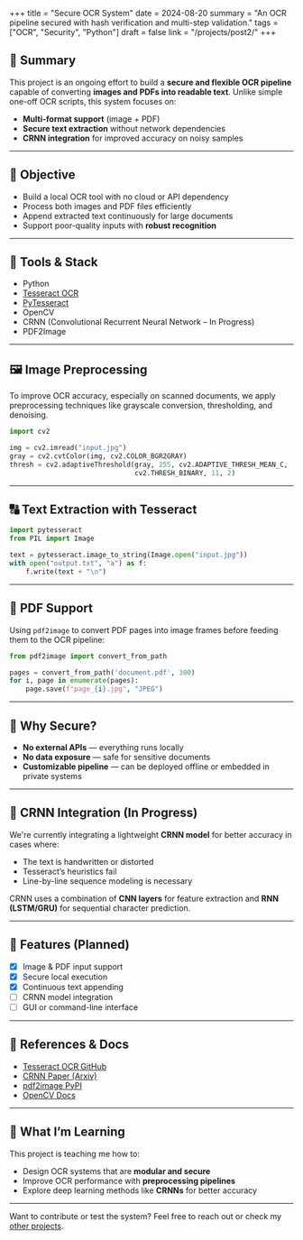 +++
title = "Secure OCR System"
date = 2024-08-20
summary = "An OCR pipeline secured with hash verification and multi-step validation."
tags = ["OCR", "Security", "Python"]
draft = false
link = "/projects/post2/"
+++

## 📌 Summary

This project is an ongoing effort to build a **secure and flexible OCR pipeline** capable of converting **images and PDFs into readable text**. Unlike simple one-off OCR scripts, this system focuses on:

- **Multi-format support** (image + PDF)
- **Secure text extraction** without network dependencies
- **CRNN integration** for improved accuracy on noisy samples

---

## 🧪 Objective

- Build a local OCR tool with no cloud or API dependency
- Process both images and PDF files efficiently
- Append extracted text continuously for large documents
- Support poor-quality inputs with **robust recognition**

---

## 🧰 Tools & Stack

- Python
- [Tesseract OCR](https://github.com/tesseract-ocr/tesseract)
- [PyTesseract](https://pypi.org/project/pytesseract/)
- OpenCV
- CRNN (Convolutional Recurrent Neural Network – In Progress)
- PDF2Image

---

## 🖼️ Image Preprocessing

To improve OCR accuracy, especially on scanned documents, we apply preprocessing techniques like grayscale conversion, thresholding, and denoising.

```python
import cv2

img = cv2.imread("input.jpg")
gray = cv2.cvtColor(img, cv2.COLOR_BGR2GRAY)
thresh = cv2.adaptiveThreshold(gray, 255, cv2.ADAPTIVE_THRESH_MEAN_C,
                               cv2.THRESH_BINARY, 11, 2)
```

---

## 🔠 Text Extraction with Tesseract

```python
import pytesseract
from PIL import Image

text = pytesseract.image_to_string(Image.open("input.jpg"))
with open("output.txt", "a") as f:
    f.write(text + "\n")
```

---

## 📄 PDF Support

Using `pdf2image` to convert PDF pages into image frames before feeding them to the OCR pipeline:

```python
from pdf2image import convert_from_path

pages = convert_from_path('document.pdf', 300)
for i, page in enumerate(pages):
    page.save(f"page_{i}.jpg", "JPEG")
```

---

## 🔐 Why Secure?

- **No external APIs** — everything runs locally
- **No data exposure** — safe for sensitive documents
- **Customizable pipeline** — can be deployed offline or embedded in private systems

---

## 🚧 CRNN Integration (In Progress)

We're currently integrating a lightweight **CRNN model** for better accuracy in cases where:

- The text is handwritten or distorted
- Tesseract’s heuristics fail
- Line-by-line sequence modeling is necessary

CRNN uses a combination of **CNN layers** for feature extraction and **RNN (LSTM/GRU)** for sequential character prediction.

---

## 📌 Features (Planned)

- [x] Image & PDF input support  
- [x] Secure local execution  
- [x] Continuous text appending  
- [ ] CRNN model integration  
- [ ] GUI or command-line interface

---

## 🔗 References & Docs

- [Tesseract OCR GitHub](https://github.com/tesseract-ocr/tesseract)
- [CRNN Paper (Arxiv)](https://arxiv.org/abs/1507.05717)
- [pdf2image PyPI](https://pypi.org/project/pdf2image/)
- [OpenCV Docs](https://docs.opencv.org/)

---

## 🧠 What I’m Learning

This project is teaching me how to:

- Design OCR systems that are **modular and secure**
- Improve OCR performance with **preprocessing pipelines**
- Explore deep learning methods like **CRNNs** for better accuracy

---

Want to contribute or test the system? Feel free to reach out or check my [other projects](/projects/).
